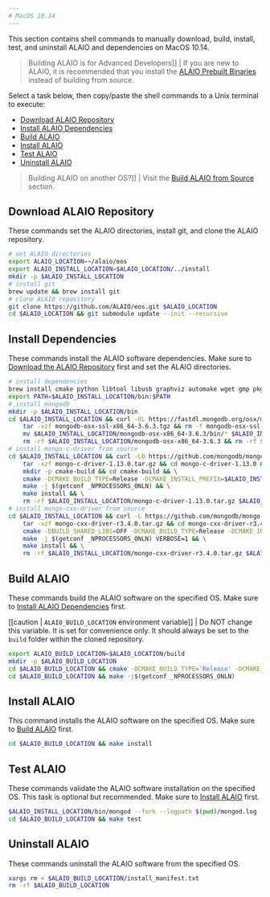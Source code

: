 ```yaml
---
# MacOS 10.14
---
```


This section contains shell commands to manually download, build, install, test, and uninstall ALAIO and dependencies on MacOS 10.14.

> Building ALAIO is for Advanced Developers]]
| If you are new to ALAIO, it is recommended that you install the [ALAIO Prebuilt Binaries](../../../00_install-prebuilt-binaries.md) instead of building from source.

Select a task below, then copy/paste the shell commands to a Unix terminal to execute:

* [Download ALAIO Repository](#download-alaio-repository)
* [Install ALAIO Dependencies](#install-alaio-dependencies)
* [Build ALAIO](#build-alaio)
* [Install ALAIO](#install-alaio)
* [Test ALAIO](#test-alaio)
* [Uninstall ALAIO](#uninstall-alaio)

> Building ALAIO on another OS?]]
| Visit the [Build ALAIO from Source](../../index.md) section.

## Download ALAIO Repository
These commands set the ALAIO directories, install git, and clone the ALAIO repository.
```sh
# set ALAIO directories
export ALAIO_LOCATION=~/alaio/eos
export ALAIO_INSTALL_LOCATION=$ALAIO_LOCATION/../install
mkdir -p $ALAIO_INSTALL_LOCATION
# install git
brew update && brew install git
# clone ALAIO repository
git clone https://github.com/ALAIO/eos.git $ALAIO_LOCATION
cd $ALAIO_LOCATION && git submodule update --init --recursive
```

## Install Dependencies
These commands install the ALAIO software dependencies. Make sure to [Download the ALAIO Repository](#download-alaio-repository) first and set the ALAIO directories.
```sh
# install dependencies
brew install cmake python libtool libusb graphviz automake wget gmp pkgconfig doxygen openssl@1.1 jq boost || :
export PATH=$ALAIO_INSTALL_LOCATION/bin:$PATH
# install mongodb
mkdir -p $ALAIO_INSTALL_LOCATION/bin
cd $ALAIO_INSTALL_LOCATION && curl -OL https://fastdl.mongodb.org/osx/mongodb-osx-ssl-x86_64-3.6.3.tgz
    tar -xzf mongodb-osx-ssl-x86_64-3.6.3.tgz && rm -f mongodb-osx-ssl-x86_64-3.6.3.tgz && \
    mv $ALAIO_INSTALL_LOCATION/mongodb-osx-x86_64-3.6.3/bin/* $ALAIO_INSTALL_LOCATION/bin/ && \
    rm -rf $ALAIO_INSTALL_LOCATION/mongodb-osx-x86_64-3.6.3 && rm -rf $ALAIO_INSTALL_LOCATION/mongodb-osx-ssl-x86_64-3.6.3.tgz
# install mongo-c-driver from source
cd $ALAIO_INSTALL_LOCATION && curl -LO https://github.com/mongodb/mongo-c-driver/releases/download/1.13.0/mongo-c-driver-1.13.0.tar.gz && \
    tar -xzf mongo-c-driver-1.13.0.tar.gz && cd mongo-c-driver-1.13.0 && \
    mkdir -p cmake-build && cd cmake-build && \
    cmake -DCMAKE_BUILD_TYPE=Release -DCMAKE_INSTALL_PREFIX=$ALAIO_INSTALL_LOCATION -DENABLE_BSON=ON -DENABLE_SSL=DARWIN -DENABLE_AUTOMATIC_INIT_AND_CLEANUP=OFF -DENABLE_STATIC=ON -DENABLE_ICU=OFF -DENABLE_SASL=OFF -DENABLE_SNAPPY=OFF .. && \
    make -j $(getconf _NPROCESSORS_ONLN) && \
    make install && \
    rm -rf $ALAIO_INSTALL_LOCATION/mongo-c-driver-1.13.0.tar.gz $ALAIO_INSTALL_LOCATION/mongo-c-driver-1.13.0
# install mongo-cxx-driver from source
cd $ALAIO_INSTALL_LOCATION && curl -L https://github.com/mongodb/mongo-cxx-driver/archive/r3.4.0.tar.gz -o mongo-cxx-driver-r3.4.0.tar.gz && \
    tar -xzf mongo-cxx-driver-r3.4.0.tar.gz && cd mongo-cxx-driver-r3.4.0/build && \
    cmake -DBUILD_SHARED_LIBS=OFF -DCMAKE_BUILD_TYPE=Release -DCMAKE_INSTALL_PREFIX=$ALAIO_INSTALL_LOCATION .. && \
    make -j $(getconf _NPROCESSORS_ONLN) VERBOSE=1 && \
    make install && \
    rm -rf $ALAIO_INSTALL_LOCATION/mongo-cxx-driver-r3.4.0.tar.gz $ALAIO_INSTALL_LOCATION/mongo-cxx-driver-r3.4.0
```

## Build ALAIO
These commands build the ALAIO software on the specified OS. Make sure to [Install ALAIO Dependencies](#install-alaio-dependencies) first.

[[caution | `ALAIO_BUILD_LOCATION` environment variable]]
| Do NOT change this variable. It is set for convenience only. It should always be set to the `build` folder within the cloned repository.

```sh
export ALAIO_BUILD_LOCATION=$ALAIO_LOCATION/build
mkdir -p $ALAIO_BUILD_LOCATION
cd $ALAIO_BUILD_LOCATION && cmake -DCMAKE_BUILD_TYPE='Release' -DCMAKE_INSTALL_PREFIX=$ALAIO_INSTALL_LOCATION -DBUILD_MONGO_DB_PLUGIN=true $ALAIO_LOCATION
cd $ALAIO_BUILD_LOCATION && make -j$(getconf _NPROCESSORS_ONLN)
```

## Install ALAIO
This command installs the ALAIO software on the specified OS. Make sure to [Build ALAIO](#build-alaio) first.
```sh
cd $ALAIO_BUILD_LOCATION && make install
```

## Test ALAIO
These commands validate the ALAIO software installation on the specified OS. This task is optional but recommended. Make sure to [Install ALAIO](#install-alaio) first.
```sh
$ALAIO_INSTALL_LOCATION/bin/mongod --fork --logpath $(pwd)/mongod.log --dbpath $(pwd)/mongodata
cd $ALAIO_BUILD_LOCATION && make test
```

## Uninstall ALAIO
These commands uninstall the ALAIO software from the specified OS.
```sh
xargs rm < $ALAIO_BUILD_LOCATION/install_manifest.txt
rm -rf $ALAIO_BUILD_LOCATION
```
